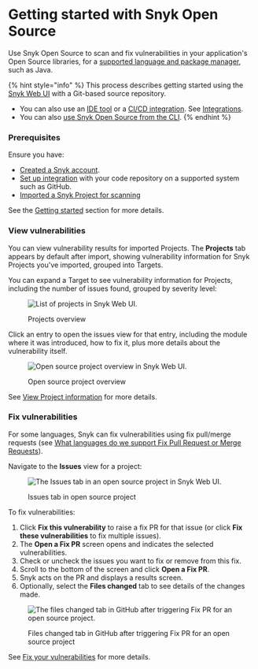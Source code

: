 # Getting started with Snyk Open Source

Use Snyk Open Source to scan and fix vulnerabilities in your application's Open Source libraries, for a [supported language and package manager](../../scan-application-code/snyk-open-source/snyk-open-source-supported-languages-and-package-managers/), such as Java.

{% hint style="info" %}
This process describes getting started using the [Snyk Web UI](../../getting-started/quickstart/create-a-snyk-account/snyk-web-ui.md) with a Git-based source repository.

* You can also use an [IDE tool](https://docs.snyk.io/integrations/ide-tools) or a [CI/CD integration](https://docs.snyk.io/integrations/ci-cd-integrations). See [Integrations](https://docs.snyk.io/integrations).
* You can also [use Snyk Open Source from the CLI](use-snyk-open-source-from-the-cli/).
{% endhint %}

### **Prerequisites**

Ensure you have:

* [Created a Snyk account](../../getting-started/quickstart/create-a-snyk-account/).
* [Set up integration](../../getting-started/quickstart/set-up-an-integration.md) with your code repository on a supported system such as GitHub.
* [Imported a Snyk Project for scanning](../../getting-started/quickstart/import-a-project.md)

See the [Getting started](../../getting-started/) section for more details.

### View vulnerabilities

You can view vulnerability results for imported Projects. The **Projects** tab appears by default after import, showing vulnerability information for Snyk Projects you've imported, grouped into Targets.

You can expand a Target to see vulnerability information for Projects, including the number of issues found, grouped by severity level:

<figure><img src="../../.gitbook/assets/Getting started with open source.png" alt="List of projects in Snyk Web UI."><figcaption><p>Projects overview</p></figcaption></figure>

Click an entry to open the issues view for that entry, including the module where it was introduced, how to fix it, plus more details about the vulnerability itself.

<figure><img src="../../.gitbook/assets/project-details.png" alt="Open source project overview in Snyk Web UI."><figcaption><p>Open source project overview</p></figcaption></figure>

See [View Project information](../../manage-issues/introduction-to-snyk-projects/view-project-information.md) for more details.

### Fix vulnerabilities

For some languages, Snyk can fix vulnerabilities using fix pull/merge requests (see [What languages do we support Fix Pull Request or Merge Requests](../../manage-issues/starting-to-fix-vulnerabilities/what-languages-do-we-support-fix-pull-requests-or-merge-requests.md)).

Navigate to the **Issues** view for a project:

<figure><img src="../../.gitbook/assets/Issues-view.png" alt="The Issues tab in an open source project in Snyk Web UI."><figcaption><p>Issues tab in open source project</p></figcaption></figure>

To fix vulnerabilities:

1. Click **Fix this vulnerability** to raise a fix PR for that issue (or click **Fix these vulnerabilities** to fix multiple issues).
2. The **Open a Fix PR** screen opens and indicates the selected vulnerabilities.
3. Check or uncheck the issues you want to fix or remove from this fix.
4. Scroll to the bottom of the screen and click **Open a Fix PR**.
5. Snyk acts on the PR and displays a results screen.
6. Optionally, select the **Files changed** tab to see details of the changes made.

<figure><img src="../../.gitbook/assets/screenshot_2021-04-09_at_17.46.22.png" alt="The files changed tab in GitHub after triggering Fix PR for an open source project."><figcaption><p>Files changed tab in GitHub after triggering Fix PR for an open source project</p></figcaption></figure>

See [Fix your vulnerabilities](../../manage-issues/starting-to-fix-vulnerabilities/fix-your-vulnerabilities.md) for more details.

